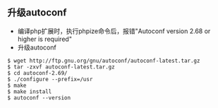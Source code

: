 ## 升级autoconf
- 编译php扩展时，执行phpize命令后，报错"Autoconf version 2.68 or higher is required"
- 升级autoconf
``` shell
$ wget http://ftp.gnu.org/gnu/autoconf/autoconf-latest.tar.gz
$ tar -zxvf autoconf-latest.tar.gz 
$ cd autoconf-2.69/
$ ./configure --prefix=/usr
$ make
$ make install
$ autoconf --version 
```